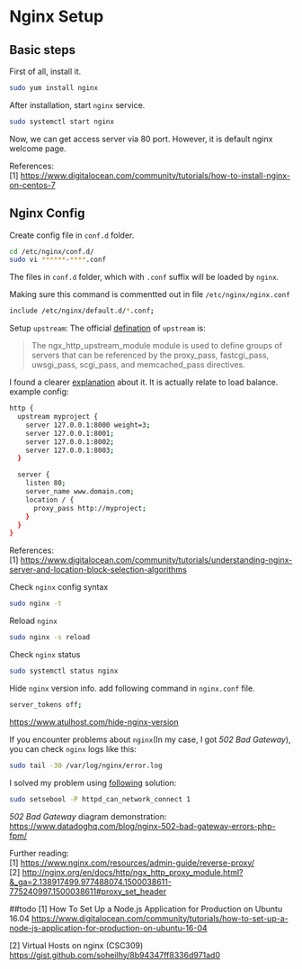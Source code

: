 # Nginx Setup
## Basic steps
First of all, install it.
``` bash
sudo yum install nginx
```

After installation, start `nginx` service.
``` bash
sudo systemctl start nginx
```

Now, we can get access server via 80 port. However, it is default nginx welcome page.


References:<br/>
[1] https://www.digitalocean.com/community/tutorials/how-to-install-nginx-on-centos-7


## Nginx Config
Create config file in `conf.d` folder.
``` bash
cd /etc/nginx/conf.d/
sudo vi ******-****.conf
```

The files in `conf.d` folder, which with `.conf` suffix will be loaded by `nginx`. 

Making sure this command is commentted out in file `/etc/nginx/nginx.conf`
``` bash
include /etc/nginx/default.d/*.conf;
```


Setup `upstream`:
The official [defination](http://nginx.org/en/docs/http/ngx_http_upstream_module.html) of `upstream` is:
> The ngx_http_upstream_module module is used to define groups of servers that can be referenced by the proxy_pass, fastcgi_pass, uwsgi_pass, scgi_pass, and memcached_pass directives.

I found a clearer [explanation](https://stackoverflow.com/questions/5877929/what-does-upstream-mean-in-nginx) about it. It is actually relate to load balance.
example config:
``` bash
http {
  upstream myproject {
    server 127.0.0.1:8000 weight=3;
    server 127.0.0.1:8001;
    server 127.0.0.1:8002;    
    server 127.0.0.1:8003;
  }

  server {
    listen 80;
    server_name www.domain.com;
    location / {
      proxy_pass http://myproject;
    }
  }
}
```

References:<br/>
[1] https://www.digitalocean.com/community/tutorials/understanding-nginx-server-and-location-block-selection-algorithms<br/>


Check `nginx` config syntax
``` bash
sudo nginx -t
```

Reload `nginx`
``` bash
sudo nginx -s reload
```

Check `nginx` status
``` bash
sudo systemctl status nginx
```

Hide `nginx` version info.
add following command in `nginx.conf` file.
``` bash
server_tokens off;
```
https://www.atulhost.com/hide-nginx-version


If you encounter problems about `nginx`(In my case, I got *502 Bad Gateway*), you can check `nginx` logs like this:
``` bash
sudo tail -30 /var/log/nginx/error.log
```
I solved my problem using [following](https://stackoverflow.com/questions/23948527/13-permission-denied-while-connecting-to-upstreamnginx) solution:
``` bash
sudo setsebool -P httpd_can_network_connect 1
```

*502 Bad Gateway* diagram demonstration:<br/>
https://www.datadoghq.com/blog/nginx-502-bad-gateway-errors-php-fpm/


Further reading:<br/>
[1] https://www.nginx.com/resources/admin-guide/reverse-proxy/<br/>
[2] http://nginx.org/en/docs/http/ngx_http_proxy_module.html?&_ga=2.138917499.977488074.1500038611-775240997.1500038611#proxy_set_header


##todo
[1]  How To Set Up a Node.js Application for Production on Ubuntu 16.04
https://www.digitalocean.com/community/tutorials/how-to-set-up-a-node-js-application-for-production-on-ubuntu-16-04 <br>

[2] Virtual Hosts on nginx (CSC309)
https://gist.github.com/soheilhy/8b94347ff8336d971ad0 <br>